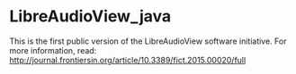 # LibreAudioView_java
This is the first public version of the LibreAudioView software initiative. For more information, read:
http://journal.frontiersin.org/article/10.3389/fict.2015.00020/full

